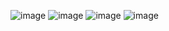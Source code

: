 ![image](https://github.com/user-attachments/assets/c2a61f42-eb9b-4c57-88d2-c5fc1b20d569)
![image](https://github.com/user-attachments/assets/6beedf33-afb9-4649-be5a-a301bedf5fd8)
![image](https://github.com/user-attachments/assets/01a63078-5c98-40de-b0ca-30d714fd8097)
![image](https://github.com/user-attachments/assets/c103b4d7-269a-43ef-a530-4d85b740b933)
